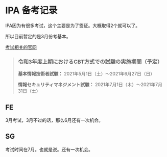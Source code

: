 # IPA 备考记录

IPA因为有很多考试，这个主要是为了签证。大概取得2个就可以了。

所以目前暂定的是3月份考基本。

[考试相关的官网](https://www.jitec.ipa.go.jp/)

> ### 令和3年度上期におけるCBT方式での試験の実施期間（予定）
>
> **基本情報技術者試験：**
> 2021年5月1日（土）～2021年6月27日（日）
>
> **情報セキュリティマネジメント試験：**
> 2021年7月1日（木）～2021年7月31日（土）

## FE

3月考试，3月不过的话，那么6月还有一次机会。

## SG

考试时间在7月。也就是说。还有一次机会。

